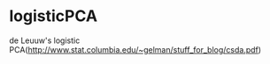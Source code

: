 # logisticPCA
de Leuuw's logistic PCA(http://www.stat.columbia.edu/~gelman/stuff_for_blog/csda.pdf)
